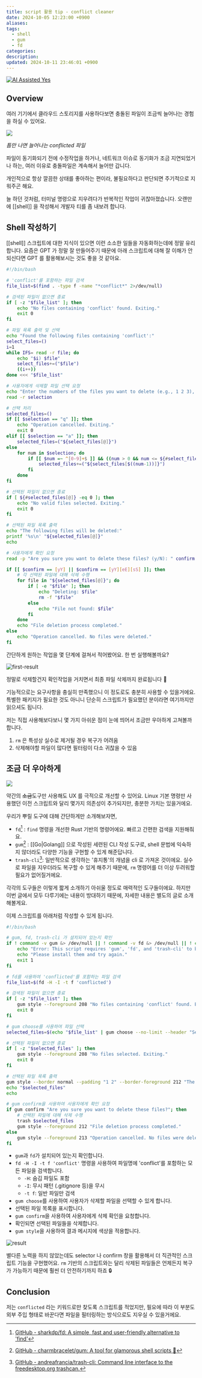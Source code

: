 ```yaml
---
title: script 활용 tip - conflict cleaner
date: 2024-10-05 12:23:00 +0900
aliases: 
tags:
  - shell
  - gum
  - fd
categories: 
description: 
updated: 2024-10-11 23:46:01 +0900
---
```


[![AI Assisted Yes](https://img.shields.io/badge/AI%20Assisted-Yes-green?style=for-the-badge)](https://github.com/mefengl/made-by-ai)

## Overview

여러 기기에서 클라우드 스토리지를 사용하다보면 충돌된 파일이 조금씩 늘어나는 경험을 하실 수 있어요.

![](https://i.imgur.com/wExLU6I.gif)

_틈만 나면 늘어나는 conflicted 파일_

파일이 동기화되기 전에 수정작업을 하거나, 네트워크 이슈로 동기화가 조금 지연되었거나 하는, 여러 이유로 충돌파일은 계속해서 늘어만 갑니다.

개인적으로 항상 깔끔한 상태를 좋아하는 편이라, 불필요하다고 판단되면 주기적으로 지워주곤 해요.

늘 하던 것처럼, 터미널 명령으로 지우려다가 반복적인 작업이 귀찮아졌습니다. 오랜만에 [[shell]] 을 작성해서 개발자 티를 좀 내보려 합니다.

## Shell 작성하기

[[shell]] 스크립트에 대한 지식이 있으면 이런 소소한 일들을 자동화하는데에 정말 유리합니다. 요즘은 GPT 가 정말 잘 만들어주기 때문에 아래 스크립트에 대해 잘 이해가 안되신다면 GPT 를 활용해보시는 것도 좋을 것 같아요.

```bash
#!/bin/bash

# 'conflict'를 포함하는 파일 검색
file_list=$(find . -type f -name "*conflict*" 2>/dev/null)

# 검색된 파일이 없으면 종료
if [ -z "$file_list" ]; then
    echo "No files containing 'conflict' found. Exiting."
    exit 0
fi

# 파일 목록 출력 및 선택
echo "Found the following files containing 'conflict':"
select_files=()
i=1
while IFS= read -r file; do
    echo "$i) $file"
    select_files+=("$file")
    ((i++))
done <<< "$file_list"

# 사용자에게 삭제할 파일 선택 요청
echo "Enter the numbers of the files you want to delete (e.g., 1 2 3), or 'a' for all, or 'q' to quit:"
read -r selection

# 선택 처리
selected_files=()
if [[ $selection == "q" ]]; then
    echo "Operation cancelled. Exiting."
    exit 0
elif [[ $selection == "a" ]]; then
    selected_files=("${select_files[@]}")
else
    for num in $selection; do
        if [[ $num =~ ^[0-9]+$ ]] && ((num > 0 && num <= ${#select_files[@]})); then
            selected_files+=("${select_files[$((num-1))]}")
        fi
    done
fi

# 선택된 파일이 없으면 종료
if [ ${#selected_files[@]} -eq 0 ]; then
    echo "No valid files selected. Exiting."
    exit 0
fi

# 선택된 파일 목록 출력
echo "The following files will be deleted:"
printf '%s\n' "${selected_files[@]}"
echo

# 사용자에게 확인 요청
read -p "Are you sure you want to delete these files? (y/N): " confirm

if [[ $confirm == [yY] || $confirm == [yY][eE][sS] ]]; then
    # 각 선택된 파일에 대해 삭제 수행
    for file in "${selected_files[@]}"; do
        if [ -e "$file" ]; then
            echo "Deleting: $file"
            rm -f "$file"
        else
            echo "File not found: $file"
        fi
    done
    echo "File deletion process completed."
else
    echo "Operation cancelled. No files were deleted."
fi
```

간단하게 원하는 작업을 몇 단계에 걸쳐서 적어봤어요. 한 번 실행해볼까요?

![first-result](https://i.imgur.com/wI3rvym.gif)

정말로 삭제할건지 확인작업을 거치면서 최종 파일 삭제까지 완료됩니다 🎉

기능적으로는 요구사항을 충실히 만족했으니 이 정도로도 충분히 사용할 수 있을거에요. 특별한 패키지가 필요한 것도 아니니 단순히 스크립트가 필요했던 분이라면 여기까지만 읽으셔도 됩니다.

저는 직접 사용해보다보니 몇 가지 아쉬운 점이 눈에 띄어서 조금만 우아하게 고쳐볼까 합니다.

1. `rm` 은 특성상 실수로 제거될 경우 복구가 어려움
2. 삭제해야할 파일이 많다면 필터링이 다소 귀찮을 수 있음

## 조금 더 우아하게

![](https://i.imgur.com/VkruAdx.png)

약간의 ~~소금~~도구만 사용해도 UX 를 극적으로 개선할 수 있어요. Linux 기본 명령만 사용했던 이전 스크립트와 달리 몇가지 의존성이 추가되지만, 충분한 가치는 있을거에요.

우리가 뿌릴 도구에 대해 간단하게만 소개해보자면,

- `fd`[^1] : `find` 명령을 개선한 Rust 기반의 명령어에요. 빠르고 간편한 검색을 지원해줘요.
- `gum`[^2] : [[Go|Golang]] 으로 작성된 세련된 CLI 작성 도구로, shell 문법에 익숙하지 않더라도 다양한 기능을 구현할 수 있게 해준답니다.
- `trash-cli`[^3]: 일반적으로 생각하는 '휴지통'의 개념을 cli 로 가져온 것이에요. 실수로 파일을 지우더라도 복구할 수 있게 해주기 때문에, `rm` 명령어를 더 이상 두려워할 필요가 없어질거에요.

각각의 도구들은 이렇게 짧게 소개하기 아쉬울 정도로 매력적인 도구들이에요. 하지만 이번 글에서 모두 다루기에는 내용이 방대하기 때문에, 자세한 내용은 별도의 글로 소개해볼게요.

이제 스크립트를 아래처럼 작성할 수 있게 됩니다.

```bash
#!/bin/bash

# gum, fd, trash-cli 가 설치되어 있는지 확인
if ! command -v gum &> /dev/null || ! command -v fd &> /dev/null || ! command -v trash &> /dev/null; then
    echo "Error: This script requires 'gum', 'fd', and 'trash-cli' to be installed."
    echo "Please install them and try again."
    exit 1
fi

# fd를 사용하여 'conflicted'를 포함하는 파일 검색
file_list=$(fd -H -I -t f 'conflicted')

# 검색된 파일이 없으면 종료
if [ -z "$file_list" ]; then
    gum style --foreground 208 "No files containing 'conflict' found. Exiting."
    exit 0
fi

# gum choose를 사용하여 파일 선택
selected_files=$(echo "$file_list" | gum choose --no-limit --header "Select files to delete (Space to select, Enter to confirm):")

# 선택된 파일이 없으면 종료
if [ -z "$selected_files" ]; then
    gum style --foreground 208 "No files selected. Exiting."
    exit 0
fi

# 선택된 파일 목록 출력
gum style --border normal --padding "1 2" --border-foreground 212 "The following files will be deleted:"
echo "$selected_files"
echo

# gum confirm을 사용하여 사용자에게 확인 요청
if gum confirm "Are you sure you want to delete these files?"; then
    # 선택된 파일에 대해 삭제 수행
    trash $selected_files
    gum style --foreground 212 "File deletion process completed."
else
    gum style --foreground 213 "Operation cancelled. No files were deleted."
fi
```

- `gum`과 `fd`가 설치되어 있는지 확인합니다.
- `fd -H -I -t f 'conflict'` 명령을 사용하여 파일명에 'conflict'를 포함하는 모든 파일을 검색합니다.
    - `-H`: 숨김 파일도 포함
    - `-I`: 무시 패턴 (.gitignore 등)을 무시
    - `-t f`: 일반 파일만 검색
- `gum choose`를 사용하여 사용자가 삭제할 파일을 선택할 수 있게 합니다.
- 선택된 파일 목록을 표시합니다.
- `gum confirm`을 사용하여 사용자에게 삭제 확인을 요청합니다.
- 확인되면 선택된 파일들을 삭제합니다.
- `gum style`을 사용하여 결과 메시지에 색상을 적용합니다.

![result](https://i.imgur.com/evtMYm4.gif)

별다른 노력을 하지 않았는데도 selector 나 confirm 창을 활용해서 더 직관적인 스크립트 기능을 구현했어요. `rm` 기반의 스크립트와는 달리 삭제된 파일들은 언제든지 복구가 가능하기 때문에 훨씬 더 안전하기까지 하죠 🔒

## Conclusion

저는 `conflicted` 라는 키워드로만 찾도록 스크립트를 적었지만, 필요에 따라 이 부분도 외부 주입 형태로 바꾼다면 파일을 필터링하는 방식으로도 지우실 수 있을거에요.

[^1]: [GitHub - sharkdp/fd: A simple, fast and user-friendly alternative to 'find'](https://github.com/sharkdp/fd)
[^2]: [GitHub - charmbracelet/gum: A tool for glamorous shell scripts 🎀](https://github.com/charmbracelet/gum)
[^3]: [GitHub - andreafrancia/trash-cli: Command line interface to the freedesktop.org trashcan.](https://github.com/andreafrancia/trash-cli)
